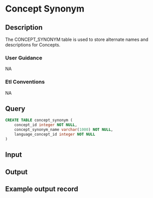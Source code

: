 <!---->

# Concept Synonym

## Description
The CONCEPT_SYNONYM table is used to store alternate names and descriptions for Concepts.

### User Guidance
NA

### Etl Conventions
NA

## Query
```sql
CREATE TABLE concept_synonym (
	concept_id integer NOT NULL,
	concept_synonym_name varchar(1000) NOT NULL,
	language_concept_id integer NOT NULL
)
```

## Input


## Output


## Example output record


